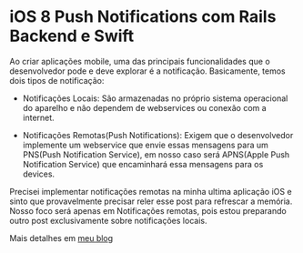 # iOS 8 Push Notifications com Rails Backend e Swift

Ao criar aplicações mobile, uma das principais funcionalidades que o desenvolvedor pode e deve explorar é a notificação. Basicamente, temos dois tipos de notificação:

 - Notificações Locais:
  São armazenadas no próprio sistema operacional do aparelho e não dependem de webservices ou conexão com a internet.

 - Notificações Remotas(Push Notifications):
  Exigem que o desenvolvedor implemente um webservice que envie essas mensagens para um PNS(Push Notification Service), em nosso caso será APNS(Apple Push Notification Service) que encaminhará essa mensagens para os devices.

 Precisei implementar notificações remotas na minha ultima aplicação iOS e sinto que provavelmente precisar reler esse post para refrescar a memória. Nosso foco será apenas em Notificações remotas, pois estou preparando outro post exclusivamente sobre notificações locais.

 Mais detalhes em [meu blog](http://www.bpaulino.com.br/)
